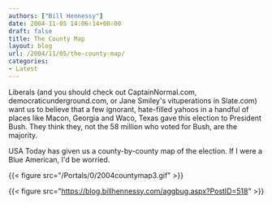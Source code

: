 ```yaml
---
authors: ["Bill Hennessy"]
date: 2004-11-05 14:06:14+00:00
draft: false
title: The County Map
layout: blog
url: /2004/11/05/the-county-map/
categories:
- Latest
---
```


Liberals (and you should check out CaptainNormal.com, democraticunderground.com, or Jane Smiley's vituperations in Slate.com) want us to believe that a few ignorant, hate-filled yahoos in a handful of places like Macon, Georgia and Waco, Texas gave this election to President Bush. They think they, not the 58 million who voted for Bush, are the majority.




USA Today has given us a county-by-county map of the election. If I were a Blue American, I'd be worried.




{{< figure src="/Portals/0/2004countymap3.gif" >}}


{{< figure src="https://blog.billhennessy.com/aggbug.aspx?PostID=518" >}}

